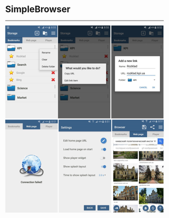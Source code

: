 # SimpleBrowser
________________________________________________________________________
![alt text](https://github.com/Max-Tkachenko/SimpleBrowser/blob/master/screenshots/screen1.png)
![alt text](https://github.com/Max-Tkachenko/SimpleBrowser/blob/master/screenshots/screen2.png)
